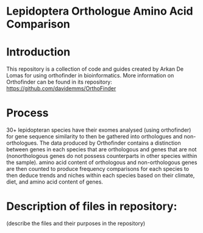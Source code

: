 # Lepidoptera Orthologue Amino Acid Comparison

# Introduction
This repository is a collection of code and guides created by Arkan De Lomas for using orthofinder in bioinformatics. 
More information on Orthofinder can be found in its repository: https://github.com/davidemms/OrthoFinder

# Process
30+ lepidopteran species have their exomes analysed (using orthofinder) for gene sequence similarity to then be gathered into orthologues and non-orthologues. 
The data produced by Orthofinder contains a distinction between genes in each species that are orthologous and genes that are not (nonorthologous genes do not possess counterparts in other species within the sample).
amino acid content of orthologous and non-orthologous genes are then counted to produce frequency comparisons for each species to then deduce trends and niches within each species based on their climate, diet, and amino acid content of genes.

# Description of files in repository:
 (describe the files and their purposes in the repository)
